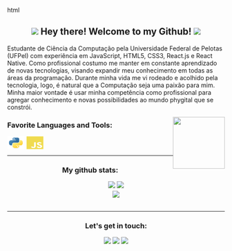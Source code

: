 html
<h2 align="center"> <img src="https://media.giphy.com/media/hvRJCLFzcasrR4ia7z/giphy.gif" width="30px"> Hey there! Welcome to my Github! <img src="https://media.giphy.com/media/hvRJCLFzcasrR4ia7z/giphy.gif" width="30px"> </h2>

Estudante de Ciência da Computação pela Universidade Federal de Pelotas (UFPel) com experiência em JavaScript, HTML5, CSS3, React.js e React Native.
Como profissional costumo me manter em constante aprendizado de novas tecnologias, visando expandir meu conhecimento em todas as áreas da programação.
Durante minha vida me vi rodeado e acolhido pela tecnologia, logo, é natural que a Computação seja uma paixão para mim.
Minha maior vontade é usar minha competência como profissional para agregar conhecimento e novas possibilidades ao mundo phygital que se constrói.

<img align="right" src="https://media3.giphy.com/media/qQRfz2VfUbDeebczif/giphy.gif?cid=ecf05e47cy24qpjp0xfikzpoe3btqhabb9v47qzgzshrl7xv&rid=giphy.gif&ct=g" width="120" height="120" />

<div style="display: inline_block"><h3>Favorite Languages and Tools:</h3>
  <img align="center" alt="Icon-Python" height="30" width="40" src="https://raw.githubusercontent.com/devicons/devicon/master/icons/python/python-original.svg">
  <img align="center" alt="Icon-Js" height="30" width="40" src="https://raw.githubusercontent.com/devicons/devicon/master/icons/javascript/javascript-plain.svg">
</div>

<hr>
<h3 align="center"> My github stats:</h3>
<div align="center">
  <img height="182em" src="https://github-readme-stats.vercel.app/api?username=MurasUarth&show_icons=true&theme=radical&line_height=27"/>
  <img height="182em" src="https://github-readme-stats.vercel.app/api/top-langs/?username=MurasUarth&theme=synthwave&layout=compact"/>
</div>
<div align="center">
    <img align="center" src="https://github-readme-streak-stats.herokuapp.com?user=MurasUarth&theme=radical" height="200em"/>
</div>

</br>
<hr>

<div align="center"> <h3>Let's get in touch:</h3>
  <a href="https://www.instagram.com/murasuarth/" target="_blank"><img src="https://img.shields.io/badge/-Instagram-%23E4405F?style=for-the-badge&logo=instagram&logoColor=white" target="_blank"></a>
  <a href = "mailto:murastuarth@gmail.com"><img src="https://img.shields.io/badge/-Gmail-%23333?style=for-the-badge&logo=gmail&logoColor=white" target="_blank"></a>
  <a href="https://www.linkedin.com/in/murilo-uarth-13b822211/" target="_blank"><img src="https://img.shields.io/badge/-LinkedIn-%230077B5?style=for-the-badge&logo=linkedin&logoColor=white" target="_blank"></a>  

</div>

<div>
</div>
